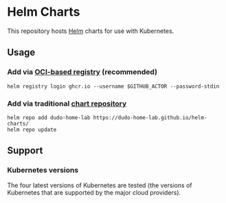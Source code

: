 # Helm Charts

This repository hosts [Helm](https://helm.sh) charts for use with Kubernetes.

## Usage

### Add via [OCI-based registry](https://helm.sh/docs/topics/registries/) **(recommended)**

```shell
helm registry login ghcr.io --username $GITHUB_ACTOR --password-stdin
```

### Add via traditional [chart repository](https://helm.sh/docs/topics/chart_repository/)

```shell
helm repo add dudo-home-lab https://dudo-home-lab.github.io/helm-charts/
helm repo update
```

## Support

### Kubernetes versions

The four latest versions of Kubernetes are tested (the versions of Kubernetes that are supported by the major cloud providers).

